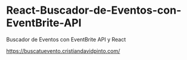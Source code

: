# React-Buscador-de-Eventos-con-EventBrite-API

Buscador de Eventos con EventBrite API y React

https://buscatuevento.cristiandavidpinto.com/
